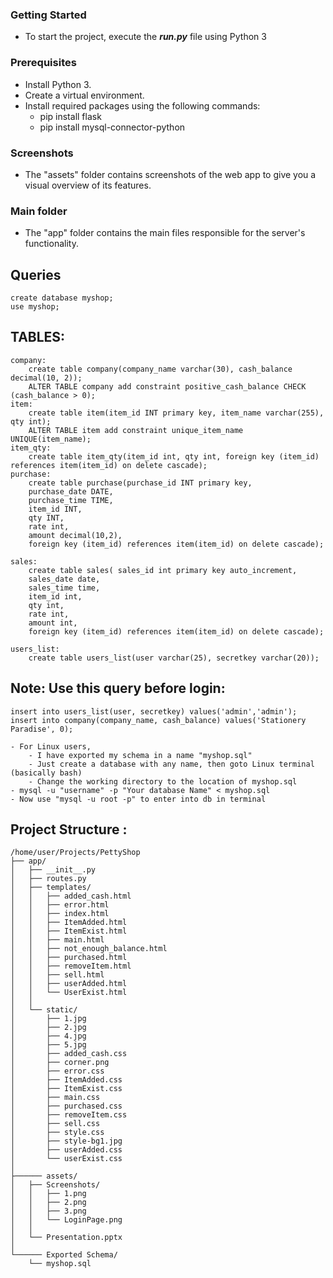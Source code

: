 ### Getting Started
- To start the project, execute the <i><b>run.py</b></i> file using Python 3

### Prerequisites
- Install Python 3.
- Create a virtual environment.
- Install required packages using the following commands:
  - pip install flask
  - pip install mysql-connector-python

### Screenshots
- The "assets" folder contains screenshots of the web app to give you a visual overview of its features.

### Main folder
- The "app" folder contains the main files responsible for the server's functionality.

## Queries
	create database myshop;
	use myshop;

## TABLES:
	company:
		create table company(company_name varchar(30), cash_balance decimal(10, 2));
		ALTER TABLE company add constraint positive_cash_balance CHECK (cash_balance > 0);
	item:
		create table item(item_id INT primary key, item_name varchar(255), qty int);
		ALTER TABLE item add constraint unique_item_name UNIQUE(item_name);
	item_qty:
		create table item_qty(item_id int, qty int, foreign key (item_id) references item(item_id) on delete cascade);
	purchase:
		create table purchase(purchase_id INT primary key,
		purchase_date DATE,
		purchase_time TIME,
		item_id INT,
		qty INT,
		rate int,
		amount decimal(10,2),
		foreign key (item_id) references item(item_id) on delete cascade);

	sales:
		create table sales( sales_id int primary key auto_increment, 
		sales_date date, 
		sales_time time, 
		item_id int, 
		qty int, 
		rate int, 
		amount int, 
		foreign key (item_id) references item(item_id) on delete cascade);

	users_list:
		create table users_list(user varchar(25), secretkey varchar(20));

## Note: Use this query before login: 
	insert into users_list(user, secretkey) values('admin','admin');
 	insert into company(company_name, cash_balance) values('Stationery Paradise', 0);

   	- For Linux users,
    	- I have exported my schema in a name "myshop.sql"
     	- Just create a database with any name, then goto Linux terminal (basically bash)
        - Change the working directory to the location of myshop.sql
	- mysql -u "username" -p "Your database Name" < myshop.sql
 	- Now use "mysql -u root -p" to enter into db in terminal
	

## Project Structure :

	/home/user/Projects/PettyShop
	├── app/
	│   ├── __init__.py
	│   ├── routes.py
	│   ├── templates/
	│   │	├── added_cash.html
	│   │	├── error.html
	│   │	├── index.html
	│   │	├── ItemAdded.html
	│   │	├── ItemExist.html
	│   │	├── main.html
	│   │	├── not_enough_balance.html
	│   │	├── purchased.html
	│   │	├── removeItem.html
	│   │	├── sell.html
	│   │	├── userAdded.html
	│   │	└── UserExist.html
	│   │
	│   └── static/
	│       ├── 1.jpg
	│       ├── 2.jpg
	│       ├── 4.jpg
	│       ├── 5.jpg
	│       ├── added_cash.css
	│       ├── corner.png
	│       ├── error.css
	│       ├── ItemAdded.css
	│       ├── ItemExist.css
	│       ├── main.css
	│       ├── purchased.css
	│       ├── removeItem.css
	│       ├── sell.css
	│       ├── style.css
	│       ├── style-bg1.jpg
	│       ├── userAdded.css
	│       └── userExist.css
	│
	├────── assets/
	│	├── Screenshots/
	│	│   ├── 1.png
	│	│   ├── 2.png
	│	│   ├── 3.png
	│	│   └── LoginPage.png
	│	│
	│	└── Presentation.pptx
	│
	└────── Exported Schema/
		└── myshop.sql 
